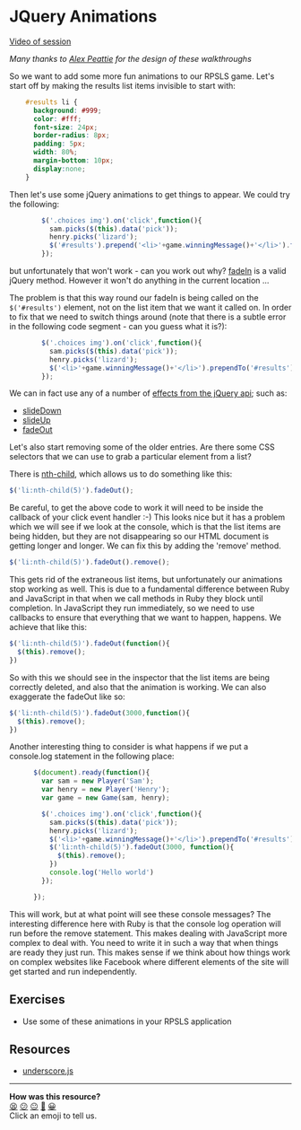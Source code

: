 JQuery Animations
================

[Video of session](https://www.youtube.com/watch?v=SJe72uTUuII)

*Many thanks to [Alex Peattie](https://github.com/alexpeattie) for the design of these walkthroughs*

So we want to add some more fun animations to our RPSLS game.  Let's start off by making the results list items invisible to start with:

```css
    #results li {
      background: #999;
      color: #fff;
      font-size: 24px;
      border-radius: 8px;
      padding: 5px;
      width: 80%;
      margin-bottom: 10px;
      display:none;
    }
```

Then let's use some jQuery animations to get things to appear.  We could try the following:

```javascript
        $('.choices img').on('click',function(){
          sam.picks($(this).data('pick'));
          henry.picks('lizard');
          $('#results').prepend('<li>'+game.winningMessage()+'</li>').fadeIn();
        });
```

but unfortunately that won't work - can you work out why? [fadeIn](http://api.jquery.com/fadeIn/) is a valid jQuery method. However it won't do anything in the current location …

The problem is that this way round our fadeIn is being called on the `$('#results')` element, not on the list item that we want it called on.  In order to fix that we need to switch things around (note that there is a subtle error in the following code segment - can you guess what it is?):


```javascript
        $('.choices img').on('click',function(){
          sam.picks($(this).data('pick'));
          henry.picks('lizard');
          $('<li>'+game.winningMessage()+'</li>').prependTo('#results').fadeIn();
        });
```

We can in fact use any of a number of [effects from the jQuery api](http://api.jquery.com/category/effects/); such as:

* [slideDown](http://api.jquery.com/slideDown/)
* [slideUp](http://api.jquery.com/slideUp/)
* [fadeOut](http://api.jquery.com/fadeOut/)

Let's also start removing some of the older entries.  Are there some CSS selectors that we can use to grab a particular element from a list?  

There is [nth-child](https://developer.mozilla.org/en-US/docs/Web/CSS/:nth-child), which allows us to do something like this:

```javascript
$('li:nth-child(5)').fadeOut();
```

Be careful, to get the above code to work it will need to be inside the callback of your click event handler :-)  This looks nice but it has a problem which we will see if we look at the console, which is that the list items are being hidden, but they are not disappearing so our HTML document is getting longer and longer.  We can fix this by adding the 'remove' method.

```javascript
$('li:nth-child(5)').fadeOut().remove();
```

This gets rid of the extraneous list items, but unfortunately our animations stop working as well.  This is due to a fundamental difference between Ruby and JavaScript in that when we call methods in Ruby they block until completion.  In JavaScript they run immediately, so we need to use callbacks to ensure that everything that we want to happen, happens.  We achieve that like this:

```javascript
$('li:nth-child(5)').fadeOut(function(){
  $(this).remove();
})
```

So with this we should see in the inspector that the list items are being correctly deleted, and also that the animation is working.  We can also exaggerate the fadeOut like so:

```javascript
$('li:nth-child(5)').fadeOut(3000,function(){
  $(this).remove();
})
```

Another interesting thing to consider is what happens if we put a console.log statement in the following place:

```javascript
      $(document).ready(function(){
        var sam = new Player('Sam');
        var henry = new Player('Henry');
        var game = new Game(sam, henry);

        $('.choices img').on('click',function(){
          sam.picks($(this).data('pick'));
          henry.picks('lizard');
          $('<li>'+game.winningMessage()+'</li>').prependTo('#results').slideDown();
          $('li:nth-child(5)').fadeOut(3000, function(){
            $(this).remove();
          })
          console.log('Hello world')
        });

      });
```

This will work, but at what point will see these console messages?  The interesting difference here with Ruby is that the console log operation will run before the remove statement.  This makes dealing with JavaScript more complex to deal with.  You need to write it in such a way that when things are ready they just run.  This makes sense if we think about how things work on complex websites like Facebook where different elements of the site will get started and run independently.


Exercises
--------

* Use some of these animations in your RPSLS application


Resources
--------

* [underscore.js](http://underscorejs.org/)

<!-- BEGIN GENERATED SECTION DO NOT EDIT -->

---

**How was this resource?**  
[😫](https://airtable.com/shrUJ3t7KLMqVRFKR?prefill_Repository=course&prefill_File=walkthroughs/jquery_animations.md&prefill_Sentiment=😫) [😕](https://airtable.com/shrUJ3t7KLMqVRFKR?prefill_Repository=course&prefill_File=walkthroughs/jquery_animations.md&prefill_Sentiment=😕) [😐](https://airtable.com/shrUJ3t7KLMqVRFKR?prefill_Repository=course&prefill_File=walkthroughs/jquery_animations.md&prefill_Sentiment=😐) [🙂](https://airtable.com/shrUJ3t7KLMqVRFKR?prefill_Repository=course&prefill_File=walkthroughs/jquery_animations.md&prefill_Sentiment=🙂) [😀](https://airtable.com/shrUJ3t7KLMqVRFKR?prefill_Repository=course&prefill_File=walkthroughs/jquery_animations.md&prefill_Sentiment=😀)  
Click an emoji to tell us.

<!-- END GENERATED SECTION DO NOT EDIT -->
